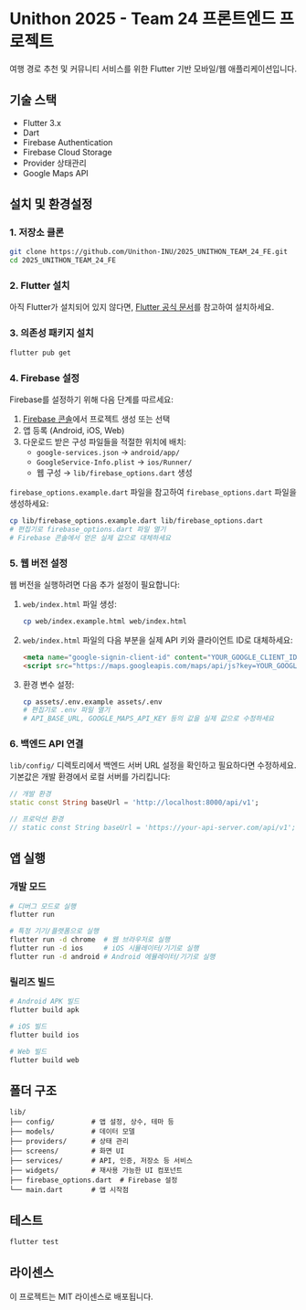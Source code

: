 # Unithon 2025 - Team 24 프론트엔드 프로젝트

여행 경로 추천 및 커뮤니티 서비스를 위한 Flutter 기반 모바일/웹 애플리케이션입니다.

## 기술 스택

- Flutter 3.x
- Dart
- Firebase Authentication
- Firebase Cloud Storage
- Provider 상태관리
- Google Maps API

## 설치 및 환경설정

### 1. 저장소 클론

```bash
git clone https://github.com/Unithon-INU/2025_UNITHON_TEAM_24_FE.git
cd 2025_UNITHON_TEAM_24_FE
```

### 2. Flutter 설치

아직 Flutter가 설치되어 있지 않다면, [Flutter 공식 문서](https://docs.flutter.dev/get-started/install)를 참고하여 설치하세요.

### 3. 의존성 패키지 설치

```bash
flutter pub get
```

### 4. Firebase 설정

Firebase를 설정하기 위해 다음 단계를 따르세요:

1. [Firebase 콘솔](https://console.firebase.google.com/)에서 프로젝트 생성 또는 선택
2. 앱 등록 (Android, iOS, Web)
3. 다운로드 받은 구성 파일들을 적절한 위치에 배치:
   - `google-services.json` → `android/app/`
   - `GoogleService-Info.plist` → `ios/Runner/`
   - 웹 구성 → `lib/firebase_options.dart` 생성

`firebase_options.example.dart` 파일을 참고하여 `firebase_options.dart` 파일을 생성하세요:

```bash
cp lib/firebase_options.example.dart lib/firebase_options.dart
# 편집기로 firebase_options.dart 파일 열기
# Firebase 콘솔에서 얻은 실제 값으로 대체하세요
```

### 5. 웹 버전 설정

웹 버전을 실행하려면 다음 추가 설정이 필요합니다:

1. `web/index.html` 파일 생성:
   ```bash
   cp web/index.example.html web/index.html
   ```

2. `web/index.html` 파일의 다음 부분을 실제 API 키와 클라이언트 ID로 대체하세요:
   ```html
   <meta name="google-signin-client-id" content="YOUR_GOOGLE_CLIENT_ID.apps.googleusercontent.com">
   <script src="https://maps.googleapis.com/maps/api/js?key=YOUR_GOOGLE_MAPS_API_KEY"></script>
   ```

3. 환경 변수 설정:
   ```bash
   cp assets/.env.example assets/.env
   # 편집기로 .env 파일 열기
   # API_BASE_URL, GOOGLE_MAPS_API_KEY 등의 값을 실제 값으로 수정하세요
   ```

### 6. 백엔드 API 연결

`lib/config/` 디렉토리에서 백엔드 서버 URL 설정을 확인하고 필요하다면 수정하세요.
기본값은 개발 환경에서 로컬 서버를 가리킵니다:

```dart
// 개발 환경
static const String baseUrl = 'http://localhost:8000/api/v1';

// 프로덕션 환경
// static const String baseUrl = 'https://your-api-server.com/api/v1';
```

## 앱 실행

### 개발 모드

```bash
# 디버그 모드로 실행
flutter run

# 특정 기기/플랫폼으로 실행
flutter run -d chrome  # 웹 브라우저로 실행
flutter run -d ios     # iOS 시뮬레이터/기기로 실행
flutter run -d android # Android 에뮬레이터/기기로 실행
```

### 릴리즈 빌드

```bash
# Android APK 빌드
flutter build apk

# iOS 빌드
flutter build ios

# Web 빌드
flutter build web
```

## 폴더 구조

```
lib/
├── config/         # 앱 설정, 상수, 테마 등
├── models/         # 데이터 모델
├── providers/      # 상태 관리
├── screens/        # 화면 UI
├── services/       # API, 인증, 저장소 등 서비스
├── widgets/        # 재사용 가능한 UI 컴포넌트
├── firebase_options.dart  # Firebase 설정
└── main.dart       # 앱 시작점
```

## 테스트

```bash
flutter test
```

## 라이센스

이 프로젝트는 MIT 라이센스로 배포됩니다.

